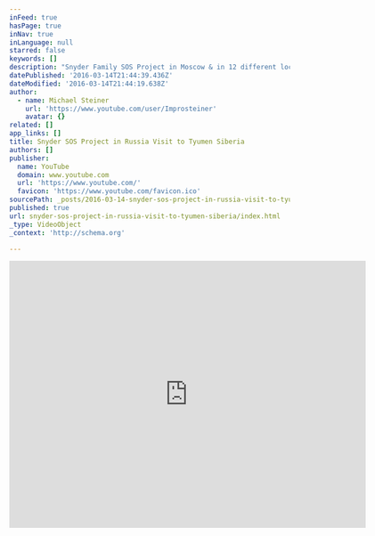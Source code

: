 ```yaml
---
inFeed: true
hasPage: true
inNav: true
inLanguage: null
starred: false
keywords: []
description: "Snyder Family SOS Project in Moscow & in 12 different locations in the Ural region in the Russian Federation provides SOS assistance to the needy through the work of the network of Hesed's (welfare centers) supported by JDC (the American Jewish Joint Distribution Committee) This video documents a visit to one of the 13 locations."
datePublished: '2016-03-14T21:44:39.436Z'
dateModified: '2016-03-14T21:44:19.638Z'
author:
  - name: Michael Steiner
    url: 'https://www.youtube.com/user/Improsteiner'
    avatar: {}
related: []
app_links: []
title: Snyder SOS Project in Russia Visit to Tyumen Siberia
authors: []
publisher:
  name: YouTube
  domain: www.youtube.com
  url: 'https://www.youtube.com/'
  favicon: 'https://www.youtube.com/favicon.ico'
sourcePath: _posts/2016-03-14-snyder-sos-project-in-russia-visit-to-tyumen-siberia.md
published: true
url: snyder-sos-project-in-russia-visit-to-tyumen-siberia/index.html
_type: VideoObject
_context: 'http://schema.org'

---
```

<iframe src="https://cdn.embedly.com/widgets/media.html?src=https%3A%2F%2Fwww.youtube.com%2Fembed%2Fz03dZwz11Uk%3Ffeature%3Doembed&amp;url=https%3A%2F%2Fwww.youtube.com%2Fwatch%3Fv%3Dz03dZwz11Uk&amp;image=https%3A%2F%2Fi.ytimg.com%2Fvi%2Fz03dZwz11Uk%2Fhqdefault.jpg&amp;key=b7d04c9b404c499eba89ee7072e1c4f7&amp;type=text%2Fhtml&amp;schema=youtube" width="640" height="480" scrolling="no" frameborder="0" allowfullscreen="allowfullscreen" style=""></iframe>